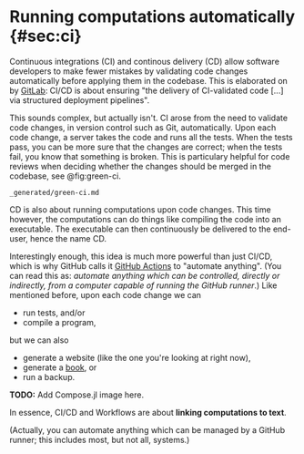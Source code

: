 # Running computations automatically {#sec:ci}

Continuous integrations (CI) and continous delivery (CD) allow software developers to make fewer mistakes by validating code changes automatically before applying them in the codebase.
This is elaborated on by [GitLab](https://about.gitlab.com/stages-devops-lifecycle/continuous-integration/): CI/CD is about ensuring "the delivery of CI-validated code [...] via structured deployment pipelines".

This sounds complex, but actually isn't.
CI arose from the need to validate code changes, in version control such as Git, automatically.
Upon each code change, a server takes the code and runs all the tests.
When the tests pass, you can be more sure that the changes are correct;
when the tests fail, you know that something is broken.
This is particulary helpful for code reviews when deciding whether the changes should be merged in the codebase, see @fig:green-ci.

```{.include}
_generated/green-ci.md
```

CD is also about running computations upon code changes.
This time however, the computations can do things like compiling the code into an executable.
The executable can then continuously be delivered to the end-user, hence the name CD.

Interestingly enough, this idea is much more powerful than just CI/CD, which is why GitHub calls it [GitHub Actions](https://github.com/home/) to "automate anything".
(You can read this as: *automate anything which can be controlled, directly or indirectly, from a computer capable of running the GitHub runner*.)
Like mentioned before, upon each code change we can

- run tests, and/or
- compile a program, 

but we can also

- generate a website (like the one you're looking at right now),
- generate a [book](https://github.com/hadley/r4ds), or
- run a backup.

**TODO:** Add Compose.jl image here.

In essence, CI/CD and Workflows are about **linking computations to text**.

(Actually, you can automate anything which can be managed by a GitHub runner; this includes most, but not all, systems.)

